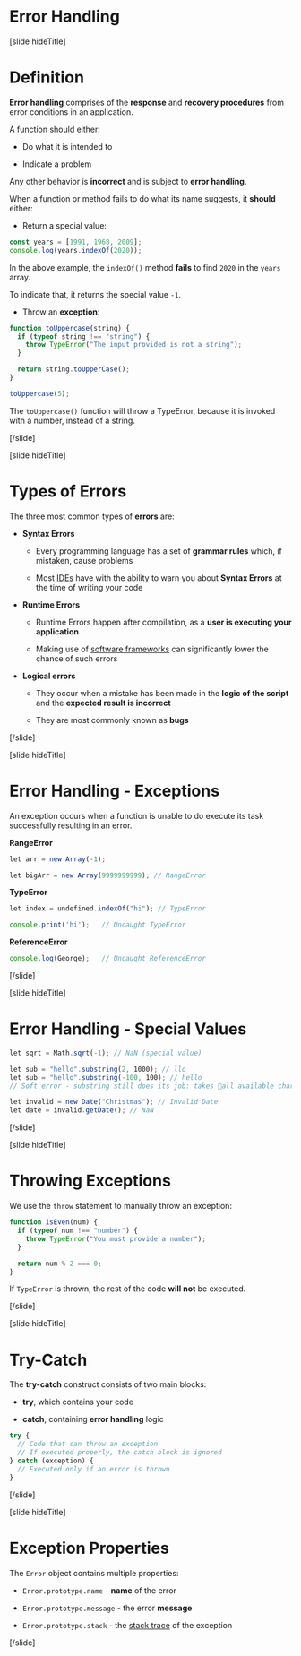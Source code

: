 # Error Handling

[slide hideTitle]

# Definition

**Error handling** comprises of the **response** and **recovery procedures** from error conditions in an application.

A function should either:

- Do what it is intended to

- Indicate a problem

Any other behavior is **incorrect** and is subject to **error handling**.

When a function or method fails to do what its name suggests, it **should** either:

- Return a special value:

```js live
const years = [1991, 1968, 2009];
console.log(years.indexOf(2020));
```

In the above example, the `indexOf()` method **fails** to find `2020` in the `years` array.

To indicate that, it returns the special value `-1`.

- Throw an **exception**:

```js live
function toUppercase(string) {
  if (typeof string !== "string") {
    throw TypeError("The input provided is not a string");
  }

  return string.toUpperCase();
}

toUppercase(5);
```

The `toUppercase()` function will throw a TypeError, because it is invoked with a number, instead of a string.

[/slide]

[slide hideTitle]
# Types of Errors

The three most common types of **errors** are:

- **Syntax Errors**
  
  - Every programming language has a set of **grammar rules** which, if mistaken, cause problems
  
  - Most [IDEs](https://en.wikipedia.org/wiki/Integrated_development_environment) have with the ability to warn you about **Syntax Errors** at the time of writing your code
  

- **Runtime Errors**
  
  - Runtime Errors happen after compilation, as a **user is executing your application**
  
  - Making use of [software frameworks](https://en.wikipedia.org/wiki/Software_framework) can significantly lower the chance of such errors

- **Logical errors**
  
  - They occur when a mistake has been made in the **logic of the script** and the **expected result is incorrect**
  
  - They are most commonly known as **bugs**

[/slide]

[slide hideTitle]

# Error Handling - Exceptions

An exception occurs when a function is unable to do execute its task successfully resulting in an error.


**RangeError**

```js live
let arr = new Array(-1);
```

```js live
let bigArr = new Array(9999999999); // RangeError
```

**TypeError** 

```js live
let index = undefined.indexOf("hi"); // TypeError
```

```js live
console.print('hi');   // Uncaught TypeError
```

**ReferenceError**

```js live
console.log(George);   // Uncaught ReferenceError
```

[/slide]

[slide hideTitle]

# Error Handling - Special Values


```js live
let sqrt = Math.sqrt(-1); // NaN (special value)
```

```js live
let sub = "hello".substring(2, 1000); // llo
let sub = "hello".substring(-100, 100); // hello
// Soft error - substring still does its job: takes all available chars

```

```js live
let invalid = new Date("Christmas"); // Invalid Date
let date = invalid.getDate(); // NaN
```


[/slide]


[slide hideTitle]
# Throwing Exceptions

We use the `throw` statement to manually throw an exception:

```js
function isEven(num) {
  if (typeof num !== "number") {
    throw TypeError("You must provide a number");
  }

  return num % 2 === 0;
}
```

If ``TypeError`` is thrown, the rest of the code **will not** be executed.

[/slide]

[slide hideTitle]
# Try-Catch

The **try-catch** construct consists of two main blocks: 

- **try**, which contains your code

- **catch**, containing **error handling** logic

```js
try {
  // Code that can throw an exception
  // If executed properly, the catch block is ignored
} catch (exception) {
  // Executed only if an error is thrown
}
```

[/slide]

[slide hideTitle]
# Exception Properties

The `Error` object contains multiple properties:

- `Error.prototype.name` - **name** of the error

- `Error.prototype.message` - the error **message**

- `Error.prototype.stack` - the [stack trace](https://en.wikipedia.org/wiki/Stack_trace) of the exception
  
[/slide]
